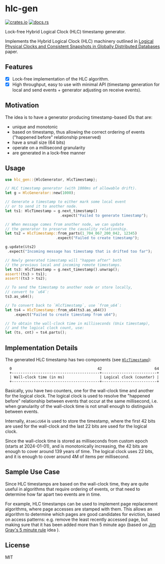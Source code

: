 # hlc-gen

[![crates.io](https://img.shields.io/crates/d/hlc-gen.svg)](https://crates.io/crates/hlc-gen)
[![docs.rs](https://docs.rs/hlc-gen/badge.svg)](https://docs.rs/hlc-gen)

Lock-free Hybrid Logical Clock (HLC) timestamp generator.

Implements the Hybrid Logical Clock (HLC) machinery outlined in
[Logical Physical Clocks and Consistent Snapshots in Globally Distributed Databases](http://www.cse.buffalo.edu/tech-reports/2014-04.pdf)
paper.

## Features

- [x] Lock-free implementation of the HLC algorithm.
- [x] High throughput, easy to use with minimal API (timestamp generation for local and send
  events + generator adjusting on receive events).

## Motivation

The idea is to have a generator producing timestamp-based IDs that are:

- unique and monotonic
- based on timestamp, thus allowing the correct ordering of events ("happened before" relationship
  preserved)
- have a small size (64 bits)
- operate on a millisecond granularity
- are generated in a lock-free manner

## Usage

``` rust
use hlc_gen::{HlcGenerator, HlcTimestamp};

// HLC timestamp generator (with 1000ms of allowable drift).
let g = HlcGenerator::new(1000);

// Generate a timestamp to either mark some local event
// or to send it to another node.
let ts1: HlcTimestamp = g.next_timestamp()
                         .expect("Failed to generate timestamp");

// When message comes from another node, we can update
// the generator to preserve the causality relationship.
let ts2 = HlcTimestamp::from_parts(1_704_067_200_042, 12345)
                       .expect("Failed to create timestamp");

g.update(&ts2)
 .expect("Incoming message has timestamp that is drifted too far");

// Newly generated timestamp will "happen after" both
// the previous local and incoming remote timestamps.
let ts3: HlcTimestamp = g.next_timestamp().unwrap();
assert!(ts3 > ts1);
assert!(ts3 > ts2);

// To send the timestamp to another node or store locally,
// convert to `u64`:
ts3.as_u64();

// To convert back to `HlcTimestamp`, use `from_u64`:
let ts4 = HlcTimestamp::from_u64(ts3.as_u64())
    .expect("Failed to create timestamp from u64");

// To obtain the wall-clock time in milliseconds (Unix timestamp),
// and the logical clock count, use:
let (ts, cnt) = ts4.parts();
```

## Implementation Details

The generated HLC timestamp has two components (see
[`HlcTimestamp`](https://docs.rs/hlc-gen/latest/hlc_gen/struct.HlcTimestamp.html)):

``` verbatim, ignore
  0                                       42                        64
  +----------------------------------------+-------------------------+
  | Wall-clock time (in ms)                | Logical clock (counter) |
  +----------------------------------------+-------------------------+
```

Basically, you have two counters, one for the wall-clock time and another for the logical clock. The
logical clock is used to resolve the "happened before" relationship between events that occur at the
same millisecond, i.e. when granularity of the wall-clock time is not small enough to distinguish
between events.

Internally, `AtomicU64` is used to store the timestamp, where the first 42 bits are used for the
wall-clock and the last 22 bits are used for the logical clock.

Since the wall-clock time is stored as milliseconds from custom epoch (starts at 2024-01-01), and is
monotonically increasing, the 42 bits are enough to cover around 139 years of time. The logical
clock uses 22 bits, and it is enough to cover around 4M of items per millisecond.

## Sample Use Case

Since HLC timestamps are based on the wall-clock time, they are quite useful in algorithms that
require ordering of events, or that need to determine how far apart two events are in time.

For example, HLC timestamps can be used to implement page replacement algorithms, where page
accesses are stamped with them. This allows an algorithm to determine which pages are good
candidates for eviction, based on access patterns: e.g. remove the least recently accessed page, but
making sure that it has been added more than 5 minute ago (based on
[Jim Gray's 5 minute rule](https://dl.acm.org/doi/10.1145/38714.38755) idea ).

## License

MIT
